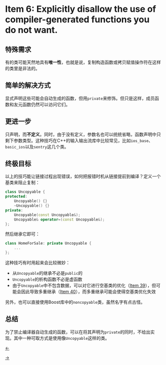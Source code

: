# Item 6: Explicitly disallow the use of compiler-generated functions you do not want.

## 特殊需求

有的类可能天然地具有**唯一性**，也就是说，复制构造函数或拷贝赋值操作符在这样的类里是非法的。

## 简单的解决方式

显式声明这些可能会自动生成的函数，但用`private`来修饰。但只是这样，成员函数和友元函数仍然可以访问它们。

## 更进一步

只声明，而**不定义**。同时，由于没有定义，参数名也可以统统省略，函数声明中只剩下参数类型。这种技巧在C++的输入输出流库中比较常见，比如`ios_base`、`basic_ios`以及`sentry`这几个类。

## 终极目标

以上的技巧能让链接过程出现错误，如何把报错时机从链接提前到编译？定义一个基类来阻止复制：

```cpp
class Uncopyable {
protected:
    Uncopyable() {}
    ~Uncopyable() {}
private:
    Uncopyable(const Uncopyable&);
    Uncopyable& operator=(const Uncopyable&);
};
```

然后继承它即可：

```cpp
class HomeForSale: private Uncopyable {
    ...
};
```

这种技巧有时用起来会比较微妙：

- 从`Uncopyable`的继承不必是`public`的
- `Uncopyable`的析构函数不必是虚函数
- 由于`Uncopyable`中不包含数据，可以对它进行空基类的优化（[Item 39](../Item%2039)），但可能会因此导致多重继承（[Item 40](../Item%2040)），而多重继承可能会使得空基类优化失效

另外，也可以直接使用Boost库中的`noncopyable`类，虽然名字有点古怪。

## 总结

为了禁止编译器自动生成的函数，可以在将其声明为`private`的同时，不给出实现。其中一种可取方式是使用像`Uncopyable`这样的类。

<a href="../Item%2005"><-</a>

<a href="../Item%2007">-></a>
